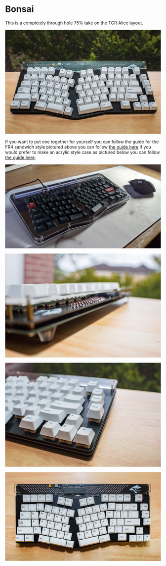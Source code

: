 # Bonsai
This is a completely through hole 75% take on the TGR Alice layout.

![](./Pics/pic1.jpg)

If you want to put one together for yourself you can follow the guide for the FR4 sandwich style pictured above you can follow [the guide here](./Guides/FR4/)  If you would prefer to make an acrylic style case as pictured below you can follow [the guide here](./Guides/Acrylic/).

![](./Pics/NiceBonsai.jpg)

![](./Pics/pic2.jpg)

![](./Pics/pic3.jpg)

![](./Pics/pic4.jpg)
